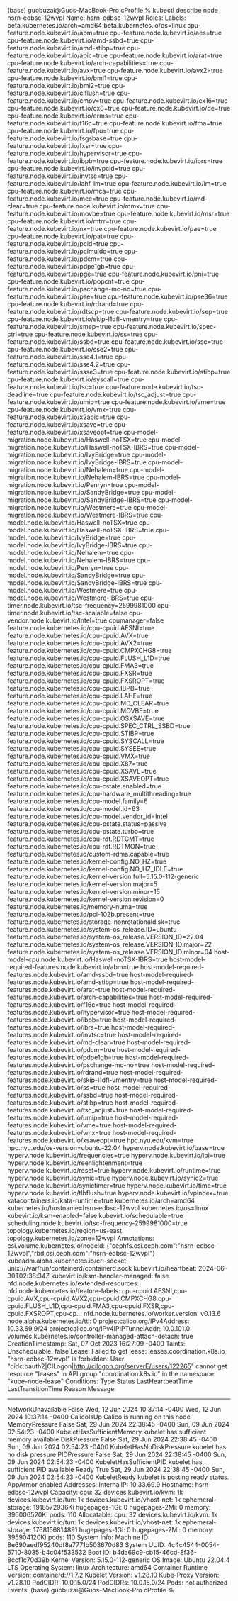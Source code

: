 (base) guobuzai@Guos-MacBook-Pro cProfile % kubectl describe node hsrn-edbsc-12wvpl
Name:               hsrn-edbsc-12wvpl
Roles:              <none>
Labels:             beta.kubernetes.io/arch=amd64
                    beta.kubernetes.io/os=linux
                    cpu-feature.node.kubevirt.io/abm=true
                    cpu-feature.node.kubevirt.io/aes=true
                    cpu-feature.node.kubevirt.io/amd-ssbd=true
                    cpu-feature.node.kubevirt.io/amd-stibp=true
                    cpu-feature.node.kubevirt.io/apic=true
                    cpu-feature.node.kubevirt.io/arat=true
                    cpu-feature.node.kubevirt.io/arch-capabilities=true
                    cpu-feature.node.kubevirt.io/avx=true
                    cpu-feature.node.kubevirt.io/avx2=true
                    cpu-feature.node.kubevirt.io/bmi1=true
                    cpu-feature.node.kubevirt.io/bmi2=true
                    cpu-feature.node.kubevirt.io/clflush=true
                    cpu-feature.node.kubevirt.io/cmov=true
                    cpu-feature.node.kubevirt.io/cx16=true
                    cpu-feature.node.kubevirt.io/cx8=true
                    cpu-feature.node.kubevirt.io/de=true
                    cpu-feature.node.kubevirt.io/erms=true
                    cpu-feature.node.kubevirt.io/f16c=true
                    cpu-feature.node.kubevirt.io/fma=true
                    cpu-feature.node.kubevirt.io/fpu=true
                    cpu-feature.node.kubevirt.io/fsgsbase=true
                    cpu-feature.node.kubevirt.io/fxsr=true
                    cpu-feature.node.kubevirt.io/hypervisor=true
                    cpu-feature.node.kubevirt.io/ibpb=true
                    cpu-feature.node.kubevirt.io/ibrs=true
                    cpu-feature.node.kubevirt.io/invpcid=true
                    cpu-feature.node.kubevirt.io/invtsc=true
                    cpu-feature.node.kubevirt.io/lahf_lm=true
                    cpu-feature.node.kubevirt.io/lm=true
                    cpu-feature.node.kubevirt.io/mca=true
                    cpu-feature.node.kubevirt.io/mce=true
                    cpu-feature.node.kubevirt.io/md-clear=true
                    cpu-feature.node.kubevirt.io/mmx=true
                    cpu-feature.node.kubevirt.io/movbe=true
                    cpu-feature.node.kubevirt.io/msr=true
                    cpu-feature.node.kubevirt.io/mtrr=true
                    cpu-feature.node.kubevirt.io/nx=true
                    cpu-feature.node.kubevirt.io/pae=true
                    cpu-feature.node.kubevirt.io/pat=true
                    cpu-feature.node.kubevirt.io/pcid=true
                    cpu-feature.node.kubevirt.io/pclmuldq=true
                    cpu-feature.node.kubevirt.io/pdcm=true
                    cpu-feature.node.kubevirt.io/pdpe1gb=true
                    cpu-feature.node.kubevirt.io/pge=true
                    cpu-feature.node.kubevirt.io/pni=true
                    cpu-feature.node.kubevirt.io/popcnt=true
                    cpu-feature.node.kubevirt.io/pschange-mc-no=true
                    cpu-feature.node.kubevirt.io/pse=true
                    cpu-feature.node.kubevirt.io/pse36=true
                    cpu-feature.node.kubevirt.io/rdrand=true
                    cpu-feature.node.kubevirt.io/rdtscp=true
                    cpu-feature.node.kubevirt.io/sep=true
                    cpu-feature.node.kubevirt.io/skip-l1dfl-vmentry=true
                    cpu-feature.node.kubevirt.io/smep=true
                    cpu-feature.node.kubevirt.io/spec-ctrl=true
                    cpu-feature.node.kubevirt.io/ss=true
                    cpu-feature.node.kubevirt.io/ssbd=true
                    cpu-feature.node.kubevirt.io/sse=true
                    cpu-feature.node.kubevirt.io/sse2=true
                    cpu-feature.node.kubevirt.io/sse4.1=true
                    cpu-feature.node.kubevirt.io/sse4.2=true
                    cpu-feature.node.kubevirt.io/ssse3=true
                    cpu-feature.node.kubevirt.io/stibp=true
                    cpu-feature.node.kubevirt.io/syscall=true
                    cpu-feature.node.kubevirt.io/tsc=true
                    cpu-feature.node.kubevirt.io/tsc-deadline=true
                    cpu-feature.node.kubevirt.io/tsc_adjust=true
                    cpu-feature.node.kubevirt.io/umip=true
                    cpu-feature.node.kubevirt.io/vme=true
                    cpu-feature.node.kubevirt.io/vmx=true
                    cpu-feature.node.kubevirt.io/x2apic=true
                    cpu-feature.node.kubevirt.io/xsave=true
                    cpu-feature.node.kubevirt.io/xsaveopt=true
                    cpu-model-migration.node.kubevirt.io/Haswell-noTSX=true
                    cpu-model-migration.node.kubevirt.io/Haswell-noTSX-IBRS=true
                    cpu-model-migration.node.kubevirt.io/IvyBridge=true
                    cpu-model-migration.node.kubevirt.io/IvyBridge-IBRS=true
                    cpu-model-migration.node.kubevirt.io/Nehalem=true
                    cpu-model-migration.node.kubevirt.io/Nehalem-IBRS=true
                    cpu-model-migration.node.kubevirt.io/Penryn=true
                    cpu-model-migration.node.kubevirt.io/SandyBridge=true
                    cpu-model-migration.node.kubevirt.io/SandyBridge-IBRS=true
                    cpu-model-migration.node.kubevirt.io/Westmere=true
                    cpu-model-migration.node.kubevirt.io/Westmere-IBRS=true
                    cpu-model.node.kubevirt.io/Haswell-noTSX=true
                    cpu-model.node.kubevirt.io/Haswell-noTSX-IBRS=true
                    cpu-model.node.kubevirt.io/IvyBridge=true
                    cpu-model.node.kubevirt.io/IvyBridge-IBRS=true
                    cpu-model.node.kubevirt.io/Nehalem=true
                    cpu-model.node.kubevirt.io/Nehalem-IBRS=true
                    cpu-model.node.kubevirt.io/Penryn=true
                    cpu-model.node.kubevirt.io/SandyBridge=true
                    cpu-model.node.kubevirt.io/SandyBridge-IBRS=true
                    cpu-model.node.kubevirt.io/Westmere=true
                    cpu-model.node.kubevirt.io/Westmere-IBRS=true
                    cpu-timer.node.kubevirt.io/tsc-frequency=2599981000
                    cpu-timer.node.kubevirt.io/tsc-scalable=false
                    cpu-vendor.node.kubevirt.io/Intel=true
                    cpumanager=false
                    feature.node.kubernetes.io/cpu-cpuid.AESNI=true
                    feature.node.kubernetes.io/cpu-cpuid.AVX=true
                    feature.node.kubernetes.io/cpu-cpuid.AVX2=true
                    feature.node.kubernetes.io/cpu-cpuid.CMPXCHG8=true
                    feature.node.kubernetes.io/cpu-cpuid.FLUSH_L1D=true
                    feature.node.kubernetes.io/cpu-cpuid.FMA3=true
                    feature.node.kubernetes.io/cpu-cpuid.FXSR=true
                    feature.node.kubernetes.io/cpu-cpuid.FXSROPT=true
                    feature.node.kubernetes.io/cpu-cpuid.IBPB=true
                    feature.node.kubernetes.io/cpu-cpuid.LAHF=true
                    feature.node.kubernetes.io/cpu-cpuid.MD_CLEAR=true
                    feature.node.kubernetes.io/cpu-cpuid.MOVBE=true
                    feature.node.kubernetes.io/cpu-cpuid.OSXSAVE=true
                    feature.node.kubernetes.io/cpu-cpuid.SPEC_CTRL_SSBD=true
                    feature.node.kubernetes.io/cpu-cpuid.STIBP=true
                    feature.node.kubernetes.io/cpu-cpuid.SYSCALL=true
                    feature.node.kubernetes.io/cpu-cpuid.SYSEE=true
                    feature.node.kubernetes.io/cpu-cpuid.VMX=true
                    feature.node.kubernetes.io/cpu-cpuid.X87=true
                    feature.node.kubernetes.io/cpu-cpuid.XSAVE=true
                    feature.node.kubernetes.io/cpu-cpuid.XSAVEOPT=true
                    feature.node.kubernetes.io/cpu-cstate.enabled=true
                    feature.node.kubernetes.io/cpu-hardware_multithreading=true
                    feature.node.kubernetes.io/cpu-model.family=6
                    feature.node.kubernetes.io/cpu-model.id=63
                    feature.node.kubernetes.io/cpu-model.vendor_id=Intel
                    feature.node.kubernetes.io/cpu-pstate.status=passive
                    feature.node.kubernetes.io/cpu-pstate.turbo=true
                    feature.node.kubernetes.io/cpu-rdt.RDTCMT=true
                    feature.node.kubernetes.io/cpu-rdt.RDTMON=true
                    feature.node.kubernetes.io/custom-rdma.capable=true
                    feature.node.kubernetes.io/kernel-config.NO_HZ=true
                    feature.node.kubernetes.io/kernel-config.NO_HZ_IDLE=true
                    feature.node.kubernetes.io/kernel-version.full=5.15.0-112-generic
                    feature.node.kubernetes.io/kernel-version.major=5
                    feature.node.kubernetes.io/kernel-version.minor=15
                    feature.node.kubernetes.io/kernel-version.revision=0
                    feature.node.kubernetes.io/memory-numa=true
                    feature.node.kubernetes.io/pci-102b.present=true
                    feature.node.kubernetes.io/storage-nonrotationaldisk=true
                    feature.node.kubernetes.io/system-os_release.ID=ubuntu
                    feature.node.kubernetes.io/system-os_release.VERSION_ID=22.04
                    feature.node.kubernetes.io/system-os_release.VERSION_ID.major=22
                    feature.node.kubernetes.io/system-os_release.VERSION_ID.minor=04
                    host-model-cpu.node.kubevirt.io/Haswell-noTSX-IBRS=true
                    host-model-required-features.node.kubevirt.io/abm=true
                    host-model-required-features.node.kubevirt.io/amd-ssbd=true
                    host-model-required-features.node.kubevirt.io/amd-stibp=true
                    host-model-required-features.node.kubevirt.io/arat=true
                    host-model-required-features.node.kubevirt.io/arch-capabilities=true
                    host-model-required-features.node.kubevirt.io/f16c=true
                    host-model-required-features.node.kubevirt.io/hypervisor=true
                    host-model-required-features.node.kubevirt.io/ibpb=true
                    host-model-required-features.node.kubevirt.io/ibrs=true
                    host-model-required-features.node.kubevirt.io/invtsc=true
                    host-model-required-features.node.kubevirt.io/md-clear=true
                    host-model-required-features.node.kubevirt.io/pdcm=true
                    host-model-required-features.node.kubevirt.io/pdpe1gb=true
                    host-model-required-features.node.kubevirt.io/pschange-mc-no=true
                    host-model-required-features.node.kubevirt.io/rdrand=true
                    host-model-required-features.node.kubevirt.io/skip-l1dfl-vmentry=true
                    host-model-required-features.node.kubevirt.io/ss=true
                    host-model-required-features.node.kubevirt.io/ssbd=true
                    host-model-required-features.node.kubevirt.io/stibp=true
                    host-model-required-features.node.kubevirt.io/tsc_adjust=true
                    host-model-required-features.node.kubevirt.io/umip=true
                    host-model-required-features.node.kubevirt.io/vme=true
                    host-model-required-features.node.kubevirt.io/vmx=true
                    host-model-required-features.node.kubevirt.io/xsaveopt=true
                    hpc.nyu.edu/kvm=true
                    hpc.nyu.edu/os-version=ubuntu-22.04
                    hyperv.node.kubevirt.io/base=true
                    hyperv.node.kubevirt.io/frequencies=true
                    hyperv.node.kubevirt.io/ipi=true
                    hyperv.node.kubevirt.io/reenlightenment=true
                    hyperv.node.kubevirt.io/reset=true
                    hyperv.node.kubevirt.io/runtime=true
                    hyperv.node.kubevirt.io/synic=true
                    hyperv.node.kubevirt.io/synic2=true
                    hyperv.node.kubevirt.io/synictimer=true
                    hyperv.node.kubevirt.io/time=true
                    hyperv.node.kubevirt.io/tlbflush=true
                    hyperv.node.kubevirt.io/vpindex=true
                    katacontainers.io/kata-runtime=true
                    kubernetes.io/arch=amd64
                    kubernetes.io/hostname=hsrn-edbsc-12wvpl
                    kubernetes.io/os=linux
                    kubevirt.io/ksm-enabled=false
                    kubevirt.io/schedulable=true
                    scheduling.node.kubevirt.io/tsc-frequency-2599981000=true
                    topology.kubernetes.io/region=us-east
                    topology.kubernetes.io/zone=12wvpl
Annotations:        csi.volume.kubernetes.io/nodeid: {"cephfs.csi.ceph.com":"hsrn-edbsc-12wvpl","rbd.csi.ceph.com":"hsrn-edbsc-12wvpl"}
                    kubeadm.alpha.kubernetes.io/cri-socket: unix:///var/run/containerd/containerd.sock
                    kubevirt.io/heartbeat: 2024-06-30T02:38:34Z
                    kubevirt.io/ksm-handler-managed: false
                    nfd.node.kubernetes.io/extended-resources: 
                    nfd.node.kubernetes.io/feature-labels:
                      cpu-cpuid.AESNI,cpu-cpuid.AVX,cpu-cpuid.AVX2,cpu-cpuid.CMPXCHG8,cpu-cpuid.FLUSH_L1D,cpu-cpuid.FMA3,cpu-cpuid.FXSR,cpu-cpuid.FXSROPT,cpu-cp...
                    nfd.node.kubernetes.io/worker.version: v0.13.6
                    node.alpha.kubernetes.io/ttl: 0
                    projectcalico.org/IPv4Address: 10.33.69.9/24
                    projectcalico.org/IPv4IPIPTunnelAddr: 10.0.101.0
                    volumes.kubernetes.io/controller-managed-attach-detach: true
CreationTimestamp:  Sat, 07 Oct 2023 16:27:09 -0400
Taints:             <none>
Unschedulable:      false
Lease:              Failed to get lease: leases.coordination.k8s.io "hsrn-edbsc-12wvpl" is forbidden: User "oidc:oauth2|CILogon|http://cilogon.org/serverE/users/122265" cannot get resource "leases" in API group "coordination.k8s.io" in the namespace "kube-node-lease"
Conditions:
  Type                 Status  LastHeartbeatTime                 LastTransitionTime                Reason                       Message
  ----                 ------  -----------------                 ------------------                ------                       -------
  NetworkUnavailable   False   Wed, 12 Jun 2024 10:37:14 -0400   Wed, 12 Jun 2024 10:37:14 -0400   CalicoIsUp                   Calico is running on this node
  MemoryPressure       False   Sat, 29 Jun 2024 22:38:45 -0400   Sun, 09 Jun 2024 02:54:23 -0400   KubeletHasSufficientMemory   kubelet has sufficient memory available
  DiskPressure         False   Sat, 29 Jun 2024 22:38:45 -0400   Sun, 09 Jun 2024 02:54:23 -0400   KubeletHasNoDiskPressure     kubelet has no disk pressure
  PIDPressure          False   Sat, 29 Jun 2024 22:38:45 -0400   Sun, 09 Jun 2024 02:54:23 -0400   KubeletHasSufficientPID      kubelet has sufficient PID available
  Ready                True    Sat, 29 Jun 2024 22:38:45 -0400   Sun, 09 Jun 2024 02:54:23 -0400   KubeletReady                 kubelet is posting ready status. AppArmor enabled
Addresses:
  InternalIP:  10.33.69.9
  Hostname:    hsrn-edbsc-12wvpl
Capacity:
  cpu:                            32
  devices.kubevirt.io/kvm:        1k
  devices.kubevirt.io/tun:        1k
  devices.kubevirt.io/vhost-net:  1k
  ephemeral-storage:              1918572936Ki
  hugepages-1Gi:                  0
  hugepages-2Mi:                  0
  memory:                         396006520Ki
  pods:                           110
Allocatable:
  cpu:                            32
  devices.kubevirt.io/kvm:        1k
  devices.kubevirt.io/tun:        1k
  devices.kubevirt.io/vhost-net:  1k
  ephemeral-storage:              1768156814891
  hugepages-1Gi:                  0
  hugepages-2Mi:                  0
  memory:                         395904120Ki
  pods:                           110
System Info:
  Machine ID:                 8e690aedf95240df8a7771b503670d83
  System UUID:                4c4c4544-0054-5710-8035-b4c04f533532
  Boot ID:                    b4da69c9-cb15-46cd-8f36-8ccf1c70d39b
  Kernel Version:             5.15.0-112-generic
  OS Image:                   Ubuntu 22.04.4 LTS
  Operating System:           linux
  Architecture:               amd64
  Container Runtime Version:  containerd://1.7.2
  Kubelet Version:            v1.28.10
  Kube-Proxy Version:         v1.28.10
PodCIDR:                      10.0.15.0/24
PodCIDRs:                     10.0.15.0/24
Pods:                         not authorized
Events:                       <none>
(base) guobuzai@Guos-MacBook-Pro cProfile % 
